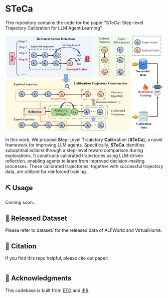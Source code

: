 # STeCa

This repository contains the code for the paper "STeCa: Step-level Trajectory Calibration for LLM Agent Learning"

<p align="center">
<img src=assets/framework.png width=700/>
</p>

In this work, We propose **S**tep-Level **T**raj**e**ctory **Ca**libration (**STeCa**), a novel framework for improving LLM agents. 
Specifically, **STeCa** identifies suboptimal actions through a step-level reward comparison during explorations. It constructs calibrated trajectories using LLM-driven reflection, enabling agents to learn from improved decision-making processes. These calibrated trajectories, together with successful trajectory data, are utilized for reinforced training.

## ⛏️ Usage 

Coming soon...

## 📂 Released Dataset

Please refer to dataset/ for the released data of ALFWorld and VirtualHome.

## 📖 Citation

If you find this repo helpful, please cite out paper:

```

```

## 🙏 Acknowledgments

This codebase is built from [ETO](https://github.com/Yifan-Song793/ETO) and [IPR](https://github.com/WeiminXiong/IPR).